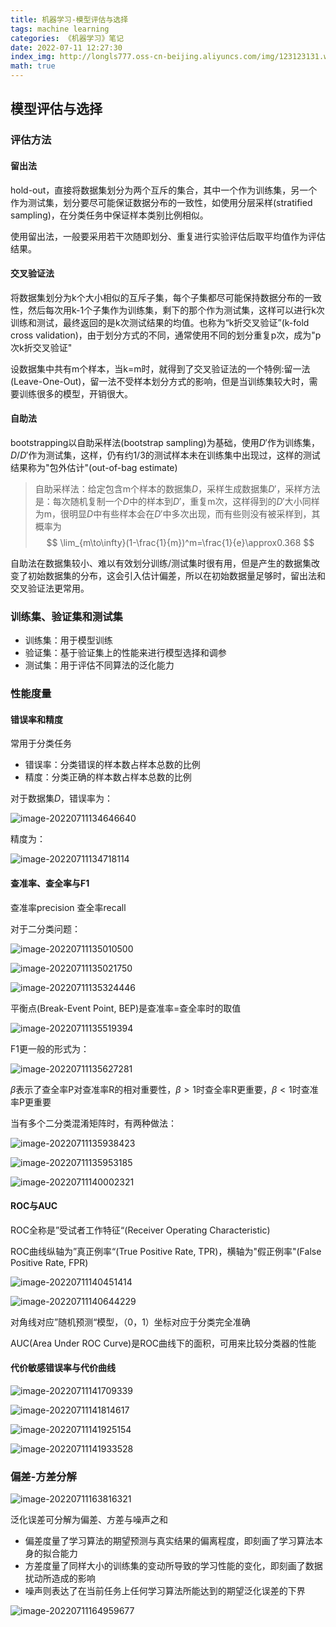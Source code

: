 ```yaml
---
title: 机器学习-模型评估与选择
tags: machine learning
categories: 《机器学习》笔记
date: 2022-07-11 12:27:30
index_img: http://longls777.oss-cn-beijing.aliyuncs.com/img/123123131.webp
math: true
---
```




## 模型评估与选择

### 评估方法

#### 留出法

hold-out，直接将数据集划分为两个互斥的集合，其中一个作为训练集，另一个作为测试集，划分要尽可能保证数据分布的一致性，如使用分层采样(stratified sampling)，在分类任务中保证样本类别比例相似。

使用留出法，一般要采用若干次随即划分、重复进行实验评估后取平均值作为评估结果。

#### 交叉验证法

将数据集划分为k个大小相似的互斥子集，每个子集都尽可能保持数据分布的一致性，然后每次用k-1个子集作为训练集，剩下的那个作为测试集，这样可以进行k次训练和测试，最终返回的是k次测试结果的均值。也称为“k折交叉验证”(k-fold cross validation)，由于划分方式的不同，通常使用不同的划分重复p次，成为"p次k折交叉验证"

设数据集中共有m个样本，当k=m时，就得到了交叉验证法的一个特例:留一法(Leave-One-Out)，留一法不受样本划分方式的影响，但是当训练集较大时，需要训练很多的模型，开销很大。

#### 自助法

bootstrapping以自助采样法(bootstrap sampling)为基础，使用$D'$作为训练集，$D/D'$作为测试集，这样，仍有约1/3的测试样本未在训练集中出现过，这样的测试结果称为"包外估计"(out-of-bag estimate)

> 自助采样法：给定包含m个样本的数据集$D$，采样生成数据集$D'$，采样方法是：每次随机复制一个$D$中的样本到$D'$，重复m次，这样得到的$D'$大小同样为m，很明显$D$中有些样本会在$D'$中多次出现，而有些则没有被采样到，其概率为
> $$
> \lim_{m\to\infty}(1-\frac{1}{m})^m=\frac{1}{e}\approx0.368
> $$
> 

自助法在数据集较小、难以有效划分训练/测试集时很有用，但是产生的数据集改变了初始数据集的分布，这会引入估计偏差，所以在初始数据量足够时，留出法和交叉验证法更常用。

### 训练集、验证集和测试集

- 训练集：用于模型训练
- 验证集：基于验证集上的性能来进行模型选择和调参
- 测试集：用于评估不同算法的泛化能力

### 性能度量

#### 错误率和精度

常用于分类任务

- 错误率：分类错误的样本数占样本总数的比例
- 精度：分类正确的样本数占样本总数的比例

对于数据集$D$，错误率为：

![image-20220711134646640](http://longls777.oss-cn-beijing.aliyuncs.com/img/image-20220711134646640.png)

精度为：

![image-20220711134718114](http://longls777.oss-cn-beijing.aliyuncs.com/img/image-20220711134718114.png)

#### 查准率、查全率与F1

查准率precision 查全率recall

对于二分类问题：

![image-20220711135010500](http://longls777.oss-cn-beijing.aliyuncs.com/img/image-20220711135010500.png)

![image-20220711135021750](http://longls777.oss-cn-beijing.aliyuncs.com/img/image-20220711135021750.png)

![image-20220711135324446](http://longls777.oss-cn-beijing.aliyuncs.com/img/image-20220711135324446.png)

平衡点(Break-Event Point, BEP)是查准率=查全率时的取值

![image-20220711135519394](http://longls777.oss-cn-beijing.aliyuncs.com/img/image-20220711135519394.png)

F1更一般的形式为：

![image-20220711135627281](http://longls777.oss-cn-beijing.aliyuncs.com/img/image-20220711135627281.png)

$\beta$表示了查全率P对查准率R的相对重要性，$\beta > 1$时查全率R更重要，$\beta < 1$时查准率P更重要

当有多个二分类混淆矩阵时，有两种做法：

![image-20220711135938423](http://longls777.oss-cn-beijing.aliyuncs.com/img/image-20220711135938423.png)

![image-20220711135953185](http://longls777.oss-cn-beijing.aliyuncs.com/img/image-20220711135953185.png)

![image-20220711140002321](http://longls777.oss-cn-beijing.aliyuncs.com/img/image-20220711140002321.png)

#### ROC与AUC

ROC全称是”受试者工作特征“(Receiver Operating Characteristic)

ROC曲线纵轴为”真正例率“(True Positive Rate, TPR)，横轴为"假正例率"(False Positive Rate, FPR)

![image-20220711140451414](http://longls777.oss-cn-beijing.aliyuncs.com/img/image-20220711140451414.png)

![image-20220711140644229](http://longls777.oss-cn-beijing.aliyuncs.com/img/image-20220711140644229.png)

对角线对应”随机预测“模型，（0，1）坐标对应于分类完全准确

AUC(Area Under ROC Curve)是ROC曲线下的面积，可用来比较分类器的性能

#### 代价敏感错误率与代价曲线

![image-20220711141709339](http://longls777.oss-cn-beijing.aliyuncs.com/img/image-20220711141709339.png)

![image-20220711141814617](http://longls777.oss-cn-beijing.aliyuncs.com/img/image-20220711141814617.png)

![image-20220711141925154](http://longls777.oss-cn-beijing.aliyuncs.com/img/image-20220711141925154.png)

![image-20220711141933528](http://longls777.oss-cn-beijing.aliyuncs.com/img/image-20220711141933528.png)

### 偏差-方差分解

![image-20220711163816321](http://longls777.oss-cn-beijing.aliyuncs.com/img/image-20220711163816321.png)

泛化误差可分解为偏差、方差与噪声之和

- 偏差度量了学习算法的期望预测与真实结果的偏离程度，即刻画了学习算法本身的拟合能力
- 方差度量了同样大小的训练集的变动所导致的学习性能的变化，即刻画了数据扰动所造成的影响
- 噪声则表达了在当前任务上任何学习算法所能达到的期望泛化误差的下界

![image-20220711164959677](http://longls777.oss-cn-beijing.aliyuncs.com/img/image-20220711164959677.png)